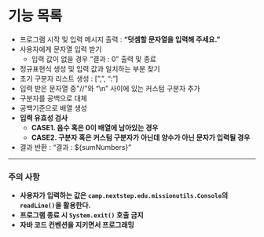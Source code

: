 # 기능 목록

- 프로그램 시작 및 입력 메시지 출력 : **“덧셈할 문자열을 입력해 주세요.”**
- 사용자에게 문자열 입력 받기
  - 입력 값이 없을 경우 “결과 : 0” 출력 및 종료
- 정규표현식 생성 및 입력 값과 일치하는 부분 찾기
- 초기 구분자 리스트 생성 : [”,”,  “:”]
- 입력 받은 문자열 중"//”와 “\n” 사이에 있는 커스텀 구분자 추가
- 구분자를 공백으로 대체
- 공백기준으로 배열 생성
- **입력 유효성 검사**
    - **CASE1. 음수 혹은 0이 배열에 남아있는 경우**
    - **CASE2. 구분자 혹은 커스텀 구분자가 아닌데 양수가 아닌 문자가 입력될 경우**
- 결과 반환 : “결과 : ${sumNumbers}”
---

### 주의 사항

- **사용자가 입력하는 값은 `camp.nextstep.edu.missionutils.Console`의 `readLine()`을 활용한다.**
- **프로그램 종료 시 `System.exit()` 호출 금지**
- **자바 코드 컨벤션을 지키면서 프로그래밍**